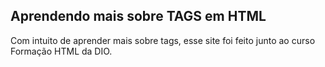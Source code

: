 ## Aprendendo mais sobre TAGS em HTML

Com intuito de aprender mais sobre tags, esse site foi feito junto ao curso Formação HTML da DIO.
